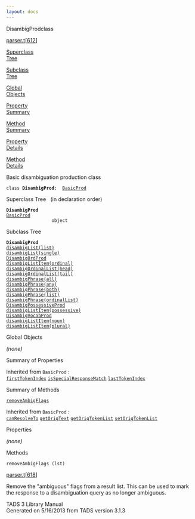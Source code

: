 ```yaml
---
layout: docs
---
```

<span class="title">DisambigProd</span><span class="type">class</span>

[parser.t](../file/parser.t.html)\[[612](../source/parser.t.html#612)\]

[Superclass  
Tree](#_SuperClassTree_)

[Subclass  
Tree](#_SubClassTree_)

[Global  
Objects](#_ObjectSummary_)

[Property  
Summary](#_PropSummary_)

[Method  
Summary](#_MethodSummary_)

[Property  
Details](#_Properties_)

[Method  
Details](#_Methods_)



Basic disambiguation production class

`class `**`DisambigProd`**` :   `[`BasicProd`](../object/BasicProd.html)



<span id="_SuperClassTree_"></span>



<span class="hdln">Superclass Tree</span>   (in declaration order)



**`DisambigProd`**  
[`BasicProd`](../object/BasicProd.html)  
`                 object`  
<span id="_SubClassTree_"></span>



<span class="hdln">Subclass Tree</span>  



**`DisambigProd`**  
[`disambigList(list)`](../object/disambigList(list).html)  
[`disambigList(single)`](../object/disambigList(single).html)  
[`DisambigOrdProd`](../object/DisambigOrdProd.html)  
[`disambigListItem(ordinal)`](../object/disambigListItem(ordinal).html)  
[`disambigOrdinalList(head)`](../object/disambigOrdinalList(head).html)  
[`disambigOrdinalList(tail)`](../object/disambigOrdinalList(tail).html)  
[`disambigPhrase(all)`](../object/disambigPhrase(all).html)  
[`disambigPhrase(any)`](../object/disambigPhrase(any).html)  
[`disambigPhrase(both)`](../object/disambigPhrase(both).html)  
[`disambigPhrase(list)`](../object/disambigPhrase(list).html)  
[`disambigPhrase(ordinalList)`](../object/disambigPhrase(ordinalList).html)  
[`DisambigPossessiveProd`](../object/DisambigPossessiveProd.html)  
[`disambigListItem(possessive)`](../object/disambigListItem(possessive).html)  
[`DisambigVocabProd`](../object/DisambigVocabProd.html)  
[`disambigListItem(noun)`](../object/disambigListItem(noun).html)  
[`disambigListItem(plural)`](../object/disambigListItem(plural).html)  
<span id="_ObjectSummary_"></span>



<span class="hdln">Global Objects</span>  



*(none)* <span id="_PropSummary_"></span>



<span class="hdln">Summary of Properties</span>  





Inherited from `BasicProd` :  
[`firstTokenIndex`](../object/BasicProd.html#firstTokenIndex) [`isSpecialResponseMatch`](../object/BasicProd.html#isSpecialResponseMatch) [`lastTokenIndex`](../object/BasicProd.html#lastTokenIndex)

<span id="_MethodSummary_"></span>



<span class="hdln">Summary of Methods</span>  



[`removeAmbigFlags`](#removeAmbigFlags)

Inherited from `BasicProd` :  
[`canResolveTo`](../object/BasicProd.html#canResolveTo) [`getOrigText`](../object/BasicProd.html#getOrigText) [`getOrigTokenList`](../object/BasicProd.html#getOrigTokenList) [`setOrigTokenList`](../object/BasicProd.html#setOrigTokenList)

<span id="_Properties_"></span>



<span class="hdln">Properties</span>  



*(none)* <span id="_Methods_"></span>



<span class="hdln">Methods</span>  



<span id="removeAmbigFlags"></span>

`removeAmbigFlags (lst)`

[parser.t](../file/parser.t.html)\[[618](../source/parser.t.html#618)\]



Remove the "ambiguous" flags from a result list. This can be used to
mark the response to a disambiguation query as no longer ambiguous.





TADS 3 Library Manual  
Generated on 5/16/2013 from TADS version 3.1.3


